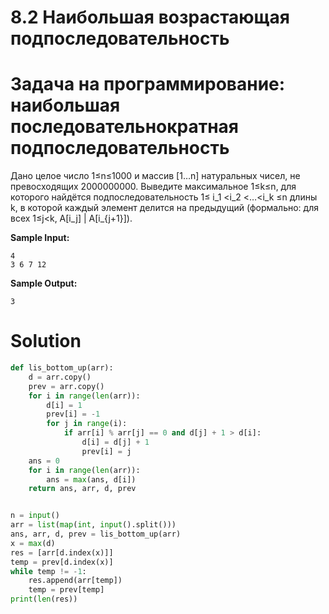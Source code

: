 # 8.2 Наибольшая возрастающая подпоследовательность
# Задача на программирование: наибольшая последовательнократная подпоследовательность
Дано целое число 1≤n≤1000 и массив [1…n] натуральных чисел, не превосходящих 2000000000. Выведите максимальное 1≤k≤n, для которого найдётся подпоследовательность 
1≤ i_1 <i_2 <…<i_k ≤n длины k, в которой каждый элемент делится на предыдущий (формально: для  всех 1≤j<k, A[i_j] | A[i_{j+1}]).

**Sample Input:**
```
4
3 6 7 12
```
**Sample Output:**
```
3
```
# Solution
```python
def lis_bottom_up(arr):
    d = arr.copy()
    prev = arr.copy()
    for i in range(len(arr)):
        d[i] = 1
        prev[i] = -1
        for j in range(i):
            if arr[i] % arr[j] == 0 and d[j] + 1 > d[i]:
                d[i] = d[j] + 1
                prev[i] = j
    ans = 0
    for i in range(len(arr)):
        ans = max(ans, d[i])
    return ans, arr, d, prev


n = input()
arr = list(map(int, input().split()))
ans, arr, d, prev = lis_bottom_up(arr)
x = max(d)
res = [arr[d.index(x)]]
temp = prev[d.index(x)]
while temp != -1:
    res.append(arr[temp])
    temp = prev[temp]
print(len(res))

```